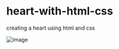# heart-with-html-css
creating a heart using html and css

![image](https://github.com/habibbaltaci/heart-with-html-css/assets/28004475/23f319d9-4896-43d5-ba0a-a906a1662583)

